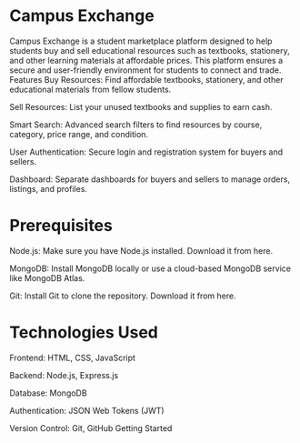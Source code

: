 # Campus Exchange
Campus Exchange is a student marketplace platform designed to help students buy and sell educational resources such as textbooks, stationery, and other learning materials at affordable prices. This platform ensures a secure and user-friendly environment for students to connect and trade.
Features
Buy Resources: Find affordable textbooks, stationery, and other educational materials from fellow students.

Sell Resources: List your unused textbooks and supplies to earn cash.

Smart Search: Advanced search filters to find resources by course, category, price range, and condition.

User Authentication: Secure login and registration system for buyers and sellers.

Dashboard: Separate dashboards for buyers and sellers to manage orders, listings, and profiles.

# Prerequisites
Node.js: Make sure you have Node.js installed. Download it from here.

MongoDB: Install MongoDB locally or use a cloud-based MongoDB service like MongoDB Atlas.

Git: Install Git to clone the repository. Download it from here.

# Technologies Used
Frontend: HTML, CSS, JavaScript

Backend: Node.js, Express.js

Database: MongoDB

Authentication: JSON Web Tokens (JWT)

Version Control: Git, GitHub
Getting Started



